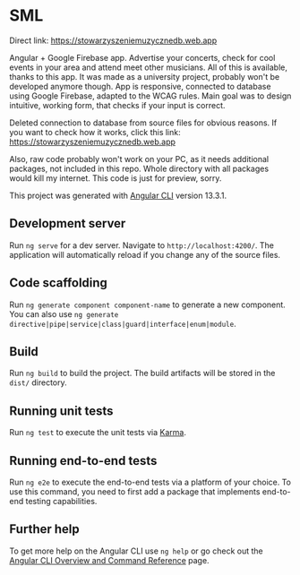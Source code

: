 # SML

Direct link: https://stowarzyszeniemuzycznedb.web.app

Angular + Google Firebase app. Advertise your concerts, check for cool events in your area and attend meet other musicians. All of this is available, thanks to this app. It was made as a university project, probably won't be developed anymore though. App is responsive, connected to database using Google Firebase, adapted to the WCAG rules. Main goal was to design intuitive, working form, that checks if your input is correct.

Deleted connection to database from source files for obvious reasons. If you want to check how it works, click this link: https://stowarzyszeniemuzycznedb.web.app

Also, raw code probably won't work on your PC, as it needs additional packages, not included in this repo. Whole directory with all packages would kill my internet. This code is just for preview, sorry.

This project was generated with [Angular CLI](https://github.com/angular/angular-cli) version 13.3.1.

## Development server

Run `ng serve` for a dev server. Navigate to `http://localhost:4200/`. The application will automatically reload if you change any of the source files.

## Code scaffolding

Run `ng generate component component-name` to generate a new component. You can also use `ng generate directive|pipe|service|class|guard|interface|enum|module`.

## Build

Run `ng build` to build the project. The build artifacts will be stored in the `dist/` directory.

## Running unit tests

Run `ng test` to execute the unit tests via [Karma](https://karma-runner.github.io).

## Running end-to-end tests

Run `ng e2e` to execute the end-to-end tests via a platform of your choice. To use this command, you need to first add a package that implements end-to-end testing capabilities.

## Further help

To get more help on the Angular CLI use `ng help` or go check out the [Angular CLI Overview and Command Reference](https://angular.io/cli) page.
